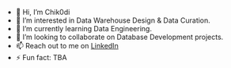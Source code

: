 - 👋 Hi, I’m Chik0di 
- 👀 I’m interested in Data Warehouse Design & Data Curation. 
- 🌱 I’m currently learning Data Engineering.
- 💞️ I’m looking to collaborate on Database Development projects. 
- 📫 Reach out to me on [LinkedIn](https://www.linkedin.com/in/chikodi-obu-278b5b264/)
- ⚡ Fun fact: TBA 
  
<!---
chik0di/chik0di is a ✨ special ✨ repository because its `README.md` (this file) appears on your GitHub profile.
You can click the Preview link to take a look at your changes.
--->
